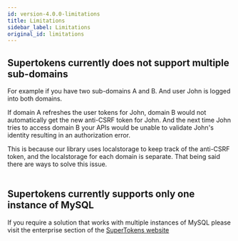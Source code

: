 ```yaml
---
id: version-4.0.0-limitations
title: Limitations
sidebar_label: Limitations
original_id: limitations
---
```


## Supertokens currently does not support multiple sub-domains

For example if you have two sub-domains A and B. And user John is logged into both domains.

If domain A refreshes the user tokens for John, domain B would not automatically get the new anti-CSRF token for John. And the next time John tries to access domain B your APIs would be unable to validate John's identity resulting in an authorization error.

<div class="specialNote">
This is because our library uses localstorage to keep track of the anti-CSRF token, and the localstorage for each domain is separate. That being said there are ways to solve this issue.
</div>
<br/>

## Supertokens currently supports only one instance of MySQL

If you require a solution that works with multiple instances of MySQL please visit the enterprise section of the <a href="https://supertokens.io" class="highlighted-link" target="_blank">SuperTokens website</a>